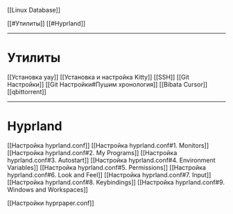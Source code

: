 [[Linux Database]]

[[#Утилиты]]
[[#Hyprland]]

---
# Утилиты

[[Установка yay]]
[[Установка и настройка Kitty]]
[[SSH]]
[[Git Настройки]]
[[Git Настройки#Пушим хронология]]
[[Bibata Cursor]]
[[qbittorrent]]
 
---

# Hyprland

[[Настройка hyprland.conf]]
[[Настройка hyprland.conf#1. Monitors]]
[[Настройка hyprland.conf#2. My Programs]]
[[Настройка hyprland.conf#3. Autostart]]
[[Настройка hyprland.conf#4. Environment Variables]]
[[Настройка hyprland.conf#5. Permissions]]
[[Настройка hyprland.conf#6. Look and Feel]]
[[Настройка hyprland.conf#7. Input]]
[[Настройка hyprland.conf#8. Keybindings]]
[[Настройка hyprland.conf#9. Windows and Workspaces]]

[[Настройки hyprpaper.conf]]
